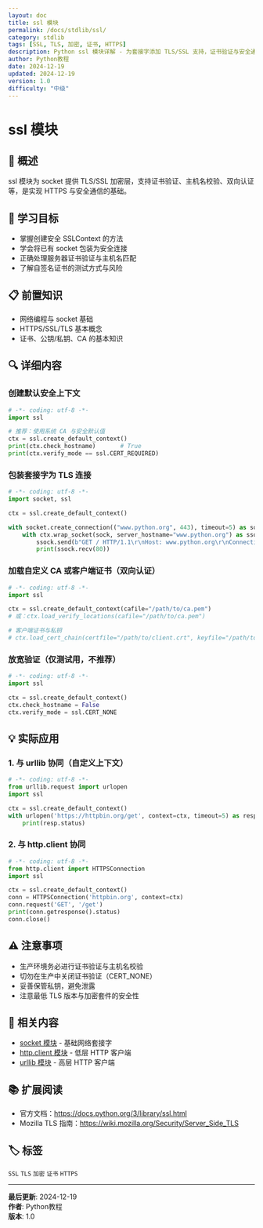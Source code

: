 ```yaml
---
layout: doc
title: ssl 模块
permalink: /docs/stdlib/ssl/
category: stdlib
tags: [SSL, TLS, 加密, 证书, HTTPS]
description: Python ssl 模块详解 - 为套接字添加 TLS/SSL 支持，证书验证与安全通信
author: Python教程
date: 2024-12-19
updated: 2024-12-19
version: 1.0
difficulty: "中级"
---
```


# ssl 模块

## 📝 概述

ssl 模块为 socket 提供 TLS/SSL 加密层，支持证书验证、主机名校验、双向认证等，是实现 HTTPS 与安全通信的基础。

## 🎯 学习目标

- 掌握创建安全 SSLContext 的方法
- 学会将已有 socket 包装为安全连接
- 正确处理服务器证书验证与主机名匹配
- 了解自签名证书的测试方式与风险

## 📋 前置知识

- 网络编程与 socket 基础
- HTTPS/SSL/TLS 基本概念
- 证书、公钥/私钥、CA 的基本知识

## 🔍 详细内容

### 创建默认安全上下文

```python
# -*- coding: utf-8 -*-
import ssl

# 推荐：使用系统 CA 与安全默认值
ctx = ssl.create_default_context()
print(ctx.check_hostname)       # True
print(ctx.verify_mode == ssl.CERT_REQUIRED)
```

### 包装套接字为 TLS 连接

```python
# -*- coding: utf-8 -*-
import socket, ssl

ctx = ssl.create_default_context()

with socket.create_connection(("www.python.org", 443), timeout=5) as sock:
    with ctx.wrap_socket(sock, server_hostname="www.python.org") as ssock:
        ssock.send(b"GET / HTTP/1.1\r\nHost: www.python.org\r\nConnection: close\r\n\r\n")
        print(ssock.recv(80))
```

### 加载自定义 CA 或客户端证书（双向认证）

```python
# -*- coding: utf-8 -*-
import ssl

ctx = ssl.create_default_context(cafile="/path/to/ca.pem")
# 或：ctx.load_verify_locations(cafile="/path/to/ca.pem")

# 客户端证书与私钥
# ctx.load_cert_chain(certfile="/path/to/client.crt", keyfile="/path/to/client.key", password=None)
```

### 放宽验证（仅测试用，不推荐）

```python
# -*- coding: utf-8 -*-
import ssl

ctx = ssl.create_default_context()
ctx.check_hostname = False
ctx.verify_mode = ssl.CERT_NONE
```

## 💡 实际应用

### 1. 与 urllib 协同（自定义上下文）

```python
# -*- coding: utf-8 -*-
from urllib.request import urlopen
import ssl

ctx = ssl.create_default_context()
with urlopen('https://httpbin.org/get', context=ctx, timeout=5) as resp:
    print(resp.status)
```

### 2. 与 http.client 协同

```python
# -*- coding: utf-8 -*-
from http.client import HTTPSConnection
import ssl

ctx = ssl.create_default_context()
conn = HTTPSConnection('httpbin.org', context=ctx)
conn.request('GET', '/get')
print(conn.getresponse().status)
conn.close()
```

## ⚠️ 注意事项

- 生产环境务必进行证书验证与主机名校验
- 切勿在生产中关闭证书验证（CERT_NONE）
- 妥善保管私钥，避免泄露
- 注意最低 TLS 版本与加密套件的安全性

## 🔗 相关内容

- [socket 模块](../socket/) - 基础网络套接字
- [http.client 模块](../http.client/) - 低层 HTTP 客户端
- [urllib 模块](../urllib/) - 高层 HTTP 客户端

## 📚 扩展阅读

- 官方文档：https://docs.python.org/3/library/ssl.html
- Mozilla TLS 指南：https://wiki.mozilla.org/Security/Server_Side_TLS

## 🏷️ 标签

`SSL` `TLS` `加密` `证书` `HTTPS`

---

**最后更新**: 2024-12-19  
**作者**: Python教程  
**版本**: 1.0
